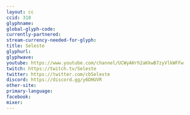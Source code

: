 ```yaml
---
layout: cc
ccid: 318
glyphname: 
global-glyph-code: 
currently-partnered: 
stream-currency-needed-for-glyph: 
title: Seleste
glyphurl: 
glyphwave: 
youtube: https://www.youtube.com/channel/UCWyAHrh2aKkwB7zyVlkWFFw
twitch: https://twitch.tv/Seleste
twitter: https://twitter.com/cbSeleste
discord: https://discord.gg/y6DHUVR
other-site: 
primary-language: 
facebook: 
mixer: 
---
```



